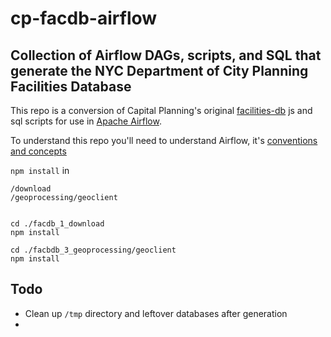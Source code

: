 # cp-facdb-airflow
## Collection of Airflow DAGs, scripts, and SQL that generate the NYC Department of City Planning Facilities Database

This repo is a conversion of Capital Planning's original [facilities-db](https://github.com/NYCPlanning/facilities-db) js and sql
scripts for use in [Apache Airflow](https://airflow.incubator.apache.org/).

To understand this repo you'll need to understand Airflow, it's [conventions and concepts](https://airflow.incubator.apache.org/concepts.html)

`npm install` in

```
/download
/geoprocessing/geoclient
```

```

cd ./facdb_1_download
npm install

cd ./facbdb_3_geoprocessing/geoclient
npm install
```
## Todo
- Clean up `/tmp` directory and leftover databases after generation
- 
